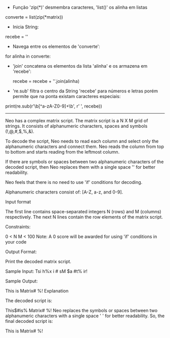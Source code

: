 - Função 'zip(*)' desmembra caracteres, 'list()' os alinha em listas

converte = list(zip(*matrix))

- Inicia String:

recebe = ''

- Navega entre os elementos de 'converte':

for alinha in converte:

- 'join' concatena os elementos da lista 'alinha' e os armazena em 'recebe':

  recebe = recebe + ''.join(alinha)

- 're.sub' filtra o centro da String 'recebe' para números e letras porém permite que na ponta existam caracteres especiais:

print(re.sub(r'\b[^a-zA-Z0-9]+\b', r' ', recebe))
  
---------------------

Neo has a complex matrix script. The matrix script is a N X M grid of strings. It consists of alphanumeric characters, spaces and symbols (!,@,#,$,%,&).

To decode the script, Neo needs to read each column and select only the alphanumeric characters and connect them. Neo reads the column from top to bottom and starts reading from the leftmost column.

If there are symbols or spaces between two alphanumeric characters of the decoded script, then Neo replaces them with a single space '' for better readability.

Neo feels that there is no need to use 'if' conditions for decoding.

Alphanumeric characters consist of: [A-Z, a-z, and 0-9].

Input format

The first line contains space-separated integers N (rows) and M (columns) respectively.
The next N lines contain the row elements of the matrix script.

Constraints:

0 < N
 M < 100
Note: A 0 score will be awarded for using 'if' conditions in your code

Output Format:

Print the decoded matrix script.

Sample Input:
Tsi
h%x
i #
sM 
$a 
#t%
ir!

Sample Output:

This is Matrix#  %!
Explanation

The decoded script is:

This$#is% Matrix#  %!
Neo replaces the symbols or spaces between two alphanumeric characters with a single space ' ' for better readability.
So, the final decoded script is:

This is Matrix#  %!






